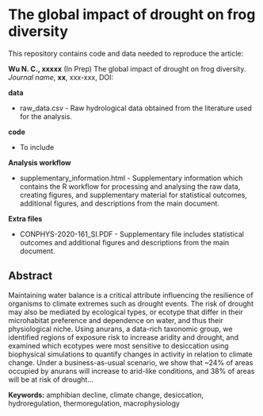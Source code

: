 # The global impact of drought on frog diversity

This repository contains code and data needed to reproduce the article:

**Wu N. C., xxxxx** (In Prep) The global impact of drought on frog diversity. *Journal name*, **xx**, xxx-xxx, DOI: 

**data**
- raw_data.csv  - Raw hydrological data obtained from the literature used for the analysis.

**code**
- To include

**Analysis workflow**
- supplementary_information.html - Supplementary information which contains the R workflow for processing and analysing the raw data, creating figures, and supplementary material for statistical outcomes, additional figures, and descriptions from the main document.

**Extra files**
- CONPHYS-2020-161_SI.PDF - Supplementary file includes statistical outcomes and additional figures and descriptions from the main document.

## Abstract
Maintaining water balance is a critical attribute influencing the resilience of organisms to climate extremes such as drought events. The risk of drought may also be mediated by ecological types, or ecotype that differ in their microhabitat preference and dependence on water, and thus their physiological niche. Using anurans, a data-rich taxonomic group, we identified regions of exposure risk to increase aridity and drought, and examined which ecotypes were most sensitive to desiccation using biophysical simulations to quantify changes in activity in relation to climate change. Under a business-as-usual scenario, we show that ~24% of areas occupied by anurans will increase to arid-like conditions, and 38% of areas will be at risk of drought...

**Keywords:** amphibian decline, climate change, desiccation, hydroregulation, thermoregulation, macrophysiology

